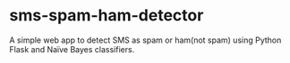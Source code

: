 # sms-spam-ham-detector
A simple web app to detect SMS as spam or ham(not spam) using Python Flask and Naïve Bayes classifiers.
